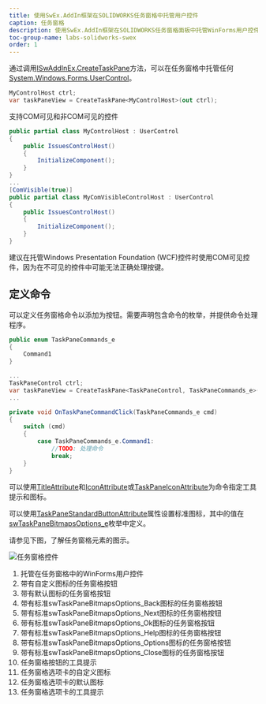```yaml
---
title: 使用SwEx.AddIn框架在SOLIDWORKS任务窗格中托管用户控件
caption: 任务窗格
description: 使用SwEx.AddIn框架在SOLIDWORKS任务窗格面板中托管WinForms用户控件
toc-group-name: labs-solidworks-swex
order: 1
---
```

通过调用[ISwAddInEx.CreateTaskPane](https://docs.codestack.net/swex/add-in/html/Overload_CodeStack_SwEx_AddIn_Base_ISwAddInEx_CreateTaskPane.htm)方法，可以在任务窗格中托管任何[System.Windows.Forms.UserControl](https://docs.microsoft.com/en-us/dotnet/api/system.windows.forms.usercontrol?view=netframework-4.8)。

~~~ cs
MyControlHost ctrl;
var taskPaneView = CreateTaskPane<MyControlHost>(out ctrl);
~~~

支持COM可见和非COM可见的控件

~~~ cs
public partial class MyControlHost : UserControl
{
    public IssuesControlHost()
    {
        InitializeComponent();
    }
}
...
[ComVisible(true)]
public partial class MyComVisibleControlHost : UserControl
{
    public IssuesControlHost()
    {
        InitializeComponent();
    }
}
~~~

建议在托管Windows Presentation Foundation (WCF)控件时使用COM可见控件，因为在不可见的控件中可能无法正确处理按键。

## 定义命令

可以定义任务窗格命令以添加为按钮。需要声明包含命令的枚举，并提供命令处理程序。

~~~ cs
public enum TaskPaneCommands_e
{
    Command1
}

...
TaskPaneControl ctrl;
var taskPaneView = CreateTaskPane<TaskPaneControl, TaskPaneCommands_e>(OnTaskPaneCommandClick, out ctrl);
...

private void OnTaskPaneCommandClick(TaskPaneCommands_e cmd)
{
    switch (cmd)
    {
        case TaskPaneCommands_e.Command1:
            //TODO: 处理命令
            break;
    }
}
~~~

可以使用[TitleAttribute](https://docs.codestack.net/swex/common/html/T_CodeStack_SwEx_Common_Attributes_TitleAttribute.htm)和[IconAttribute](https://docs.codestack.net/swex/common/html/T_CodeStack_SwEx_Common_Attributes_IconAttribute.htm)或[TaskPaneIconAttribute](https://docs.codestack.net/swex/add-in/html/T_CodeStack_SwEx_AddIn_Attributes_TaskPaneIconAttribute.htm)为命令指定工具提示和图标。

可以使用[TaskPaneStandardButtonAttribute](https://docs.codestack.net/swex/add-in/html/T_CodeStack_SwEx_AddIn_Attributes_TaskPaneStandardButtonAttribute.htm)属性设置标准图标，其中的值在[swTaskPaneBitmapsOptions_e](https://help.solidworks.com/2012/english/api/swconst/SolidWorks.Interop.swconst~SolidWorks.Interop.swconst.swTaskPaneBitmapsOptions_e.html?id=483920098ca24c378c00773c02483619)枚举中定义。

请参见下图，了解任务窗格元素的图示。

![任务窗格控件](task-pane.png)

1. 托管在任务窗格中的WinForms用户控件
1. 带有自定义图标的任务窗格按钮
1. 带有默认图标的任务窗格按钮
1. 带有标准swTaskPaneBitmapsOptions_Back图标的任务窗格按钮
1. 带有标准swTaskPaneBitmapsOptions_Next图标的任务窗格按钮
1. 带有标准swTaskPaneBitmapsOptions_Ok图标的任务窗格按钮
1. 带有标准swTaskPaneBitmapsOptions_Help图标的任务窗格按钮
1. 带有标准swTaskPaneBitmapsOptions_Options图标的任务窗格按钮
1. 带有标准swTaskPaneBitmapsOptions_Close图标的任务窗格按钮
1. 任务窗格按钮的工具提示
1. 任务窗格选项卡的自定义图标
1. 任务窗格选项卡的默认图标
1. 任务窗格选项卡的工具提示